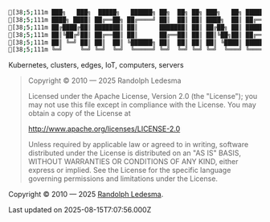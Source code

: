 ```bash
[38;5;111m ███╗   ███╗  █████╗   ██████╗ ██╗  ██╗ ██╗ ███╗   ██╗ ███████╗ ███████╗[39m
[38;5;111m ████╗ ████║ ██╔══██╗ ██╔════╝ ██║  ██║ ██║ ████╗  ██║ ██╔════╝ ██╔════╝[39m
[38;5;111m ██╔████╔██║ ███████║ ██║      ███████║ ██║ ██╔██╗ ██║ █████╗   ███████╗[39m
[38;5;111m ██║╚██╔╝██║ ██╔══██║ ██║      ██╔══██║ ██║ ██║╚██╗██║ ██╔══╝   ╚════██║[39m
[38;5;111m ██║ ╚═╝ ██║ ██║  ██║ ╚██████╗ ██║  ██║ ██║ ██║ ╚████║ ███████╗ ███████║[39m
[38;5;111m ╚═╝     ╚═╝ ╚═╝  ╚═╝  ╚═════╝ ╚═╝  ╚═╝ ╚═╝ ╚═╝  ╚═══╝ ╚══════╝ ╚══════╝[39m
```

Kubernetes, clusters, edges, IoT, computers, servers

>  Copyright © 2010 — 2025 Randolph Ledesma
>
> Licensed under the Apache License, Version 2.0 (the "License");
> you may not use this file except in compliance with the License.
> You may obtain a copy of the License at
>
>    http://www.apache.org/licenses/LICENSE-2.0
>
> Unless required by applicable law or agreed to in writing, software
> distributed under the License is distributed on an "AS IS" BASIS,
> WITHOUT WARRANTIES OR CONDITIONS OF ANY KIND, either express or implied.
> See the License for the specific language governing permissions and
> limitations under the License.
>

Copyright © 2010 — 2025 [Randolph Ledesma](https://gitlab.com/randop).

Last updated on 2025-08-15T7:07:56.000Z

